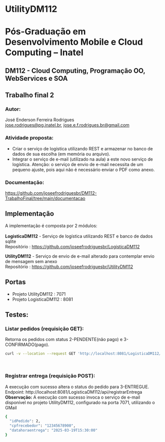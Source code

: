 # UtilityDM112

# Pós-Graduação em Desenvolvimento Mobile e Cloud Computing – Inatel
## DM112 - Cloud Computing, Programação OO, WebServices e SOA

## Trabalho final 2

### Autor: 
José Enderson Ferreira Rodrigues   
jose.rodrigues@pg.inatel.br, jose.e.f.rodrigues.br@gmail.com

### Atividade proposta: 

* Criar o serviço de logística utilizando REST e armazenar no banco de dados de sua
escolha (em memória ou arquivo).
* Integrar o serviço de e-mail (utilizado na aula) a este novo serviço de logística.
Atenção: o serviço de envio de e-mail necessita de um pequeno ajuste, pois aqui
não é necessário enviar o PDF como anexo.

### Documentação: 
https://github.com/joseefrodriguesbr/DM112-TrabalhoFinal/tree/main/documentacao



## Implementação

A implementação é composta por 2 módulos:<br/><br/>
<strong>LogisticaDM112</strong> - Serviço de logística utilizando REST e banco de dados sqlite<br/> 
Repositório : https://github.com/joseefrodriguesbr/LogisticaDM112

<strong>UtilityDM112</strong> - Serviço de envio de e-mail alterado para contemplar envio de mensagem sem anexo<br/> 
Repositório : https://github.com/joseefrodriguesbr/UtilityDM112

## Portas

 * Projeto UtilityDM112 : 7071
 * Projeto LogisticaDM112 : 8081

## Testes:
### Listar pedidos (requisição GET):<br/>
Retorna os pedidos com status 2-PENDENTE(não pago) e 3-CONFIRMADO(pago). <br/>

```sh
curl -v --location --request GET 'http://localhost:8081/LogisticaDM112/api/pedidos'
```
<br/>

### Registrar entrega (requisição POST):<br/>
A execução com sucesso altera o status do pedido para 3-ENTREGUE.<br/>
Endpoint: http://localhost:8081/LogisticaDM112/api/registrarEntrega<br/>
<strong>Observação:</strong> A execução com sucesso invoca o serviço de e-mail disponível no projeto UtilityDM112, configurado na porta 7071, utilizando o GMail <br/>



```sh
{
  "idPedido": 2,
  "cpfrecebedor": "12345678900",
  "datahoraentrega": "2025-03-19T15:30:00"
}
```

